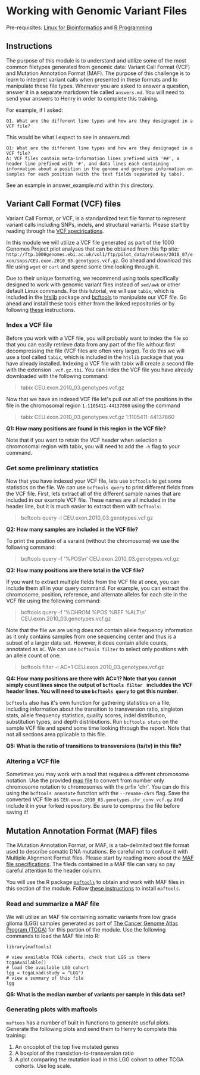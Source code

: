 # Working with Genomic Variant Files

Pre-requisites: [Linux for Bioinformatics](https://github.com/Bioinformatics-Research-Network/skill-assessments/tree/main/Linux%20for%20Bioinformatics) and 
[R Programming](https://github.com/Bioinformatics-Research-Network/skill-assessments/tree/main/R%20Programming)
## Instructions

The purpose of this module is to understand and utilize some of the most common filetypes generated from genomic data: Variant Call Format (VCF) and Mutation Annotation Format (MAF). The purpose of this challenge is to learn to interpret variant calls when presented in these formats and to manipulate these file types. Wherever you are asked to answer a question, answer it in a separate markdown file called `answers.md`. You will need to send your answers to Henry in order to complete this training.

For example, if I asked:

    Q1. What are the different line types and how are they designaged in a VCF file?

This would be what I expect to see in answers.md:

    Q1: What are the different line types and how are they designaged in a VCF file?
    A: VCF files contain meta-information lines prefixed with '##', a header line prefixed with '#', and data lines each containing information about a position in the genome and genotype information on samples for each position (with the text fields separated by tabs).

See an example in answer_example.md within this directory.


## Variant Call Format (VCF) files

Variant Call Format, or VCF, is a standardized text file format to represent variant calls including SNPs, indels, and structural variants. Please start by reading through the [VCF specirications](https://github.com/samtools/hts-specs/blob/master/VCFv4.3.pdf).

In this module we will utilize a VCF file generated as part of the 1000 Genomes Project pilot analyses that can be obtained from this ftp site: `http://ftp.1000genomes.ebi.ac.uk/vol1/ftp/pilot_data/release/2010_07/exon/snps/CEU.exon.2010_03.genotypes.vcf.gz`. Go ahead and download this file using `wget` or `curl` and spend some time looking through it.

Due to their unique formatting, we recommend using tools specifically designed to work with genomic variant files instead of `sed/awk` or other default Linux commands. For this tutorial, we will use `tabix`, which is included in the [htslib](https://github.com/samtools/htslib) package and [bcftools](https://github.com/samtools/bcftools) to manipulate our VCF file. Go ahead and install these tools either from the linked repositories or by following [these](http://www.htslib.org/download/) instructions.


### Index a VCF file

Before you work with a VCF file, you will probably want to index the file so that you can easily retrieve data from any part of the file without first decompressing the file (VCF files are often very large). To do this we will use a tool called `tabix`, which is included in the `htslib` package that you have already installed. Indexing a VCF file with tabix will create a second file with the extension `.vcf.gz.tbi`. You can index the VCF file you have already downloaded with the following command:
>tabix CEU.exon.2010_03.genotypes.vcf.gz

Now that we have an indexed VCF file let's pull out all of the positions in the file in the chromosomal region `1:1105411-44137860` using the command
>tabix CEU.exon.2010_03.genotypes.vcf.gz 1:1105411-44137860

**Q1: How many positions are found in this region in the VCF file?**

Note that if you want to retain the VCF header when selection a chromosomal region with tabix, you will need to add the `-h` flag to your command.


### Get some preliminary statistics

Now that you have indexed your VCF file, lets use `bcftools` to get some statistics on the file. We can use `bcftools query` to print different fields from the VCF file. First, lets extract all of the different sample names that are included in our example VCF file. These names are all included in the header line, but it is much easier to extract them with `bcftools`:
>bcftools query -l CEU.exon.2010_03.genotypes.vcf.gz 

**Q2: How many samples are included in the VCF file?**


To print the position of a varaint (without the chromosome) we use the following command:
>bcftools query -f '%POS\n' CEU.exon.2010_03.genotypes.vcf.gz

**Q3: How many positions are there total in the VCF file?**


If you want to extract multiple fields from the VCF file at once, you can include them all in your query command. For example, you can extract the chromosome, position, reference, and alternate alleles for each site in the VCF file using the following command:
>bcftools query -f '%CHROM %POS %REF %ALT\n' CEU.exon.2010_03.genotypes.vcf.gz

Note that the file we are using does not contain allele frequency information as it only contains samples from one sequencing center and thus is a subset of a larger data set. However, it does contain allele counts, annotated as `AC`. We can use `bcftools filter` to select only positions with an allele count of one:
>bcftools filter -i AC=1 CEU.exon.2010_03.genotypes.vcf.gz 

**Q4: How many positions are there with AC=1? Note that you cannot simply count lines since the output of `bcftools filter ` includdes the VCF header lines. You will need to use `bcftools query` to get this number.**

`bcftools` also has it's own function for gathering statistics on a file, including information about the transition to transversion ratio, singleton stats, allele frequency statistics, quality scores, indel distribution, substitution types, and depth distributions. Run `bcftools stats` on the sample VCF file and spend some time looking through the report. Note that not all sections area pplicable to this file.

**Q5: What is the ratio of transitions to transversions (ts/tv) in this file?**


### Altering a VCF file
Sometimes you may work with a tool that requires a different chromosome notation. Use the provided [map file](chr_name_conv.txt) to convert from number only chromosome notation to chromosomes with the prfix 'chr'. You can do this using the `bcftools annotate` function with the `--rename-chrs` flag. Save the converted VCF file as `CEU.exon.2010_03.genotypes.chr_conv.vcf.gz` and include it in your forked repository. Be sure to compress the file before saving it!



## Mutation Annotation Format (MAF) files
The Mutation Annotation Format, or MAF, is a tab-delimited text file format used to describe somatic DNA mutations. Be careful not to confuse it with Multiple Alignment Format files. Please start by reading more about the [MAF file specifications](https://docs.gdc.cancer.gov/Data/File_Formats/MAF_Format/). The fileds contained in a MAF file can vary so pay careful attention to the header column.

You will use the R package [`maftools`](https://bioconductor.org/packages/release/bioc/vignettes/maftools/inst/doc/maftools.html) to obtain and work with MAF files in this section of the module. Follow [these instructions](https://bioconductor.org/packages/release/bioc/vignettes/maftools/inst/doc/maftools.html#4_Installation) to install `maftools`.

### Read and summarize a MAF file
We will utilize an MAF file containing somatic variants from low grade glioma (LGG) samples generated as part of [The Cancer Genome Atlas Program (TCGA)](https://doi.org/10.1016/j.cels.2018.03.002) for this portion of the module. Use the following commands to load the MAF file into R:
```
library(maftools)

# view available TCGA cohorts, check that LGG is there
tcgaAvailable()
# load the available LGG cohort
lgg = tcgaLoad(study = "LGG")
# view a summary of this file
lgg
```

**Q6: What is the median number of variants per sample in this data set?**

### Generating plots with maftools
`maftoos` has a number of built in functions to generate useful plots. Generate the following plots and send them to Henry to complete this training:
1. An oncoplot of the top five mutated genes
2. A boxplot of the transistion-to-transversion ratio
3. A plot comparing the mutation load in this LGG cohort to other TCGA cohorts. Use log scale.
